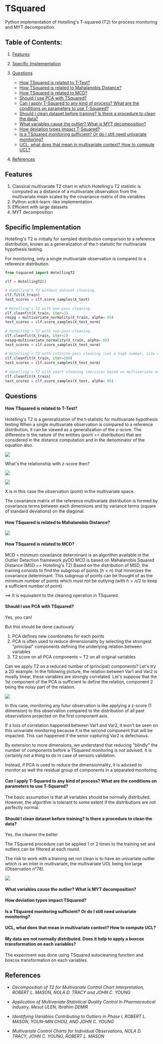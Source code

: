 # TSquared

Python implementation of Hotelling's T-squared (T2) for process monitoring and MYT decomposition.

## Table of Contents:

1. [Features](#features)
2. [Specific Implementation](#impl)
3. [Questions](#quest)
	- [How TSquared is related to T-Test?](#ttest)
	- [How TSquared is related to Mahalanobis Distance?](#maha)
	- [How TSquared is related to MCD?](#mcd)
	- [Should I use PCA with TSquared?](#pca)
	- [Can I apply T-Squared to any kind of process? What are the conditions on parameters to use T-Squared?](#conditions)
	- [Should I clean dataset before training? Is there a procedure to clean the data?](#cleaning)
	- [What variables cause the outlier? What is MYT decomposition?](#MYT)
	- [How deviation types impact T-Squared?](#types)
	- [Is a TSquared monitoring sufficient? Or do I still need univariate monitoring?](#sufficient)
	- [UCL, what does that mean in multivariate context? How to compute UCL?](#UCL)

4. [References](#ref) 

## <a name="features">Features</a>

1. Classical multivariate T2 chart in which Hotelling's T2 statistic is computed as a distance of a multivariate observation from the multivariate mean scaled by the covariance matrix of the variables
2. Python scikit-learn -like implementation
3. Efficient with large datasets
4. MYT decomposition

## <a name="impl">Specific Implementation</a>

Hotelling's T2 is initially for sampled distribution comparison to a reference distribution,
known as a generalization of the t-statistic for multivariate hypothesis testing.

For monitoring, only a single multivariate observation is compared to a reference distribution.

```python
from tsquared import HotellingT2

clf = HotellingT2()

# Hotelling's T2 without dataset cleaning.
clf.fit(X_train)
test_scores = clf.score_samples(X_test)
	
# Hotelling's T2 with one-pass cleaning.
clf.cleanfit(X_train, iter=1)
respg = multivariate_normality(X_train, alpha=.05)
test_scores = clf.score_samples(X_test_norm)
	
# Hotelling's T2 with two-pass cleaning.
clf.cleanfit(X_train, iter=2)
respg=multivariate_normality(X_train, alpha=.05)
test_scores = clf.score_samples(X_test_norm)
	
# Hotelling's T2 with infinite-pass cleaning (set a high number, size criteria will stop iterations).
clf.cleanfit(X_train, iter=100)
test_scores = clf.score_samples(X_test_norm)
	
# Hotelling's T2 with smart cleaning (decision based on multivariate normality coefficient).
clf.cleanfit(X_train)
test_scores = clf.score_samples(X_test, alpha=.05)
```

## <a name="quest"> Questions</a>

#### <a name="ttest">How TSquared is related to T-Test?</a>

Hotelling's T2 is a generalization of the t-statistic for multivariate hypothesis testing
When a single multivariate observation is compared to a reference distribution, it can be viewed as a generalization of the z-score.
The difference is the nature of the entities (point >< distribution) that are considered in the distance computation and in the denominator of the equation also.

<img src="https://raw.githubusercontent.com/cetic/tsquared/master/figures/z-score.jpg">

What's the relationship with z-score then?

<a href="figures/equ_zscore.png"><img src="https://raw.githubusercontent.com/cetic/tsquared/master/figures/equ_zscore.png"></a>

<img src="https://raw.githubusercontent.com/cetic/tsquared/master/figures/equ_T2.png">

X is in this case the observation (point) in the multivariate space.

The covariance matrix of the reference multivariate distribution is formed by covariance terms between each dimensions and by variance terms (square of standard deviations) on the diagonal.

#### <a name="maha">How TSquared is related to Mahalanobis Distance?</a>

<img src="https://raw.githubusercontent.com/cetic/tsquared/master/figures/equ_mahalanobis.PNG">

#### <a name="mcd">How TSquared is related to MCD?</a>

MCD = minimum covariance determinant is an algorithm available in the Outlier Detection framework pyOD
MCD is based on Mahalanobis Squared Distance (MSD =~ Hotelling's T2)
Based on the distribution of MSD, the training consists to find the subgroup of points ($h < n$) that minimizes the covariance determinant. This subgroup of points can be thought of as the minimum number of points which must not be outlying (with $h > n/2$ to keep a sufficient number of point)

⟹ It is equivalent to the cleaning operation in TSquared.

#### <a name="pca">Should I use PCA with TSquared?</a>

Yes, you can!

But this should be done cautiously

1. PCA defines new coordonates for each points
2. PCA is often used to reduce dimensionality by selecting the strongest "principal" components defining the underlying relation between variables
3. T2 score on all PCA components = T2 on all original variables 

Can we apply T2 on a reduced number of (principal) components?
Let's try a 2D example. In the following picture, the relation between Var1 and Var2 is mostly linear, these variables are strongly correlated. Let's suppose that the 1st component of the PCA is sufficient to define the relation, component 2 being the noisy part of the relation.

<img src="https://raw.githubusercontent.com/cetic/tsquared/master/figures/Capture_pca.PNG">

In this case, monitoring any futur observation is like applying a z-score (1 dimension) to this observation compared to the distribution of all past observations projected on the first component axis.

If a loss of correlation happened between Var1 and Var2, it won't be seen on this univariate monitoring because it is the second component that will be impacted. This can happened if the senor capturing Var2 is defectuous. 

By extension to more dimensions, we understand that reducing "blindly" the number of components before a TSquared monitoring is not advised. It is certainly not a thing to do in case of sensors validation.

Instead, if PCA is used to reduce the dimensionnality, it is advised to monitor as well the residual group of components in a separated monitoring.

#### <a name="conditions">Can I apply T-Squared to any kind of process? What are the conditions on parameters to use T-Squared?</a>

The basic assumption is that all variables should be normally distributed. 
However, the algorithm is tolerant to some extent if the distributions are not perfectly normal.

#### <a name="cleaning">Should I clean dataset before training? Is there a procedure to clean the data?</a>

Yes, the cleaner the better

The TSquared procedure can be applied 1 or 2 times to the training set and outliers can be filtered at each round.

The risk to work with a training set not clean is to have an univariate outlier which is an inlier in multivariate, the multivariate UCL being too large (Observation n°78).

<img src="https://raw.githubusercontent.com/cetic/tsquared/master/figures/Image_inlier.png">

#### <a name="MYT"> What variables cause the outlier? What is MYT decomposition?

#### <a name="types"> How deviation types impact TSquared?

#### <a name="sufficient"> Is a TSquared monitoring sufficient? Or do I still need univariate monitoring?

#### <a name="UCL"> UCL, what does that mean in multivariate context? How to compute UCL?

#### <a name="boxcox"> My data are not normally distributed. Does it help to apply a boxcox transformation on each variables?

The experiment was done using TSquared autocleaning function and boxcox transformation on each variables.
	
## <a name="cleaning">References</a>

- <cite> Decomposition of T2 for Multivariate Control Chart Interpretation, ROBERT L. MASON, NOLA D. TRACY and JOHN C. YOUNG</cite>

	[Decomposition of T2 for Multivariate Control Chart Interpretation]: ../Références/Decomposition%20of%20T2%20for%20Multivariate%20Control%20Chart%20Interpretation.pdf

- <cite> Application of Multivariate Statistical Quality Control In Pharmaceutical Industry, Mesut ULEN, Ibrahim DEMIR</cite>

	[Application of Multivariate Statistical Quality Control In Pharmaceutical Industry]: ../Références/Application%20of%20Multivariate%20Statistical%20Quality%20Control%20In%20Pharmaceutical%20Industry.pdf

- <cite> Identifying Variables Contributing to Outliers in Phase I, ROBERT L. MASON, YOUN-MIN CHOU, AND JOHN C. YOUNG</cite>

	[Identifying Variables Contributing to Outliers in Phase I]: ../Références/Identifying%20variables%20contributing%20to%20outliers%20in%20Phase%20I.pdf

- <cite> Multivariate Control Charts for Individual Observations, NOLA D. TRACY, JOHN C. YOUNG, ROBERT L. MASON</cite>

 	[Multivariate Control Charts for Individual Observations]: ../Références/Multivariate%20control%20charts%20for%20individual%20observations.pdf

<!---
![](figures/z-score.jpg)
![](figures/equ_zscore.png)
![](figures/equ_T2.png)
--->
<!---
<a href="https://github.com/cetic/TSquared/tree/master/figures/z-score.jpg"><img class="fig" src="https://raw.githubusercontent.com/cetic/tsquared/master/figures/z-score.jpg" style="width:100%; height:auto;"/></a>
--->
